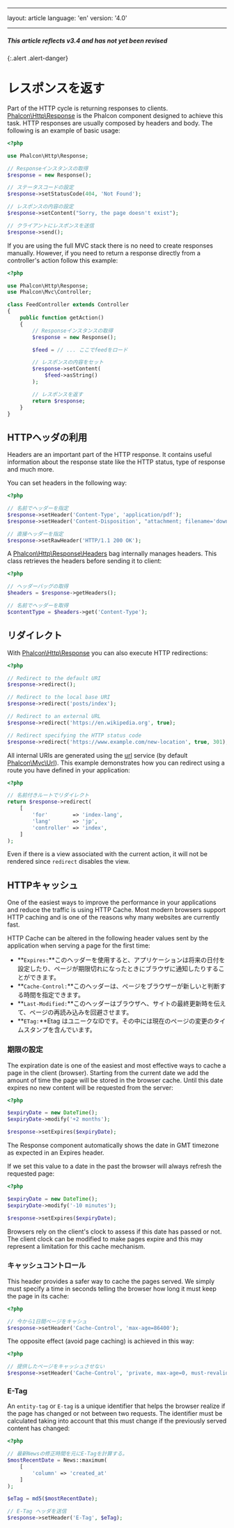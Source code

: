 * * *

layout: article language: 'en' version: '4.0'

* * *

##### This article reflects v3.4 and has not yet been revised

{:.alert .alert-danger}

<a name='overview'></a>

# レスポンスを返す

Part of the HTTP cycle is returning responses to clients. [Phalcon\Http\Response](api/Phalcon_Http_Response) is the Phalcon component designed to achieve this task. HTTP responses are usually composed by headers and body. The following is an example of basic usage:

```php
<?php

use Phalcon\Http\Response;

// Responseインスタンスの取得
$response = new Response();

// ステータスコードの設定
$response->setStatusCode(404, 'Not Found');

// レスポンスの内容の設定
$response->setContent("Sorry, the page doesn't exist");

// クライアントにレスポンスを送信
$response->send();
```

If you are using the full MVC stack there is no need to create responses manually. However, if you need to return a response directly from a controller's action follow this example:

```php
<?php

use Phalcon\Http\Response;
use Phalcon\Mvc\Controller;

class FeedController extends Controller
{
    public function getAction()
    {
        // Responseインスタンスの取得
        $response = new Response();

        $feed = // ... ここでfeedをロード

        // レスポンスの内容をセット
        $response->setContent(
            $feed->asString()
        );

        // レスポンスを返す
        return $response;
    }
}
```

<a name='working-with-headers'></a>

## HTTPヘッダの利用

Headers are an important part of the HTTP response. It contains useful information about the response state like the HTTP status, type of response and much more.

You can set headers in the following way:

```php
<?php

// 名前でヘッダーを指定
$response->setHeader('Content-Type', 'application/pdf');
$response->setHeader('Content-Disposition', "attachment; filename='downloaded.pdf'");

// 直接ヘッダーを指定
$response->setRawHeader('HTTP/1.1 200 OK');
```

A [Phalcon\Http\Response\Headers](api/Phalcon_Http_Response_Headers) bag internally manages headers. This class retrieves the headers before sending it to client:

```php
<?php

// ヘッダーバッグの取得
$headers = $response->getHeaders();

// 名前でヘッダーを取得
$contentType = $headers->get('Content-Type');
```

<a name='redirections'></a>

## リダイレクト

With [Phalcon\Http\Response](api/Phalcon_Http_Response) you can also execute HTTP redirections:

```php
<?php

// Redirect to the default URI
$response->redirect();

// Redirect to the local base URI
$response->redirect('posts/index');

// Redirect to an external URL
$response->redirect('https://en.wikipedia.org', true);

// Redirect specifying the HTTP status code
$response->redirect('https://www.example.com/new-location', true, 301);
```

All internal URIs are generated using the [url](/4.0/en/url) service (by default [Phalcon\Mvc\Url](api/Phalcon_Mvc_Url)). This example demonstrates how you can redirect using a route you have defined in your application:

```php
<?php

// 名前付きルートでリダイレクト
return $response->redirect(
    [
        'for'        => 'index-lang',
        'lang'       => 'jp',
        'controller' => 'index',
    ]
);
```

Even if there is a view associated with the current action, it will not be rendered since `redirect` disables the view.

<a name='http-cache'></a>

## HTTPキャッシュ

One of the easiest ways to improve the performance in your applications and reduce the traffic is using HTTP Cache. Most modern browsers support HTTP caching and is one of the reasons why many websites are currently fast.

HTTP Cache can be altered in the following header values sent by the application when serving a page for the first time:

* **`Expires:`**このヘッダーを使用すると、アプリケーションは将来の日付を設定したり、ページが期限切れになったときにブラウザに通知したりすることができます。
* **`Cache-Control:`**このヘッダーは、ページをブラウザーが新しいと判断する時間を指定できます。
* **`Last-Modified:`**このヘッダーはブラウザへ、サイトの最終更新時を伝えて、ページの再読み込みを回避させます。
* **`ETag:`**Etag はユニークなIDです。その中には現在のページの変更のタイムスタンプを含んでいます。

<a name='http-cache-expiration-time'></a>

### 期限の設定

The expiration date is one of the easiest and most effective ways to cache a page in the client (browser). Starting from the current date we add the amount of time the page will be stored in the browser cache. Until this date expires no new content will be requested from the server:

```php
<?php

$expiryDate = new DateTime();
$expiryDate->modify('+2 months');

$response->setExpires($expiryDate);
```

The Response component automatically shows the date in GMT timezone as expected in an Expires header.

If we set this value to a date in the past the browser will always refresh the requested page:

```php
<?php

$expiryDate = new DateTime();
$expiryDate->modify('-10 minutes');

$response->setExpires($expiryDate);
```

Browsers rely on the client's clock to assess if this date has passed or not. The client clock can be modified to make pages expire and this may represent a limitation for this cache mechanism.

<a name='http-cache-control'></a>

### キャッシュコントロール

This header provides a safer way to cache the pages served. We simply must specify a time in seconds telling the browser how long it must keep the page in its cache:

```php
<?php

// 今から1日間ページをキャシュ
$response->setHeader('Cache-Control', 'max-age=86400');
```

The opposite effect (avoid page caching) is achieved in this way:

```php
<?php

// 提供したページをキャッシュさせない
$response->setHeader('Cache-Control', 'private, max-age=0, must-revalidate');
```

<a name='http-cache-etag'></a>

### E-Tag

An `entity-tag` or `E-tag` is a unique identifier that helps the browser realize if the page has changed or not between two requests. The identifier must be calculated taking into account that this must change if the previously served content has changed:

```php
<?php

// 最新Newsの修正時間を元にE-Tagを計算する。
$mostRecentDate = News::maximum(
    [
        'column' => 'created_at'
    ]
);

$eTag = md5($mostRecentDate);

// E-Tag ヘッダを送信
$response->setHeader('E-Tag', $eTag);
```